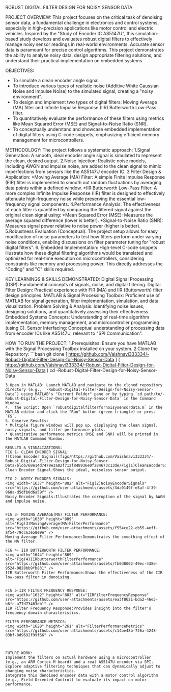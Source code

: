  ROBUST DIGITAL FILTER DESIGN FOR NOISY SENSOR DATA

PROJECT OVERVIEW:
This project focuses on the critical task of denoising sensor data, a fundamental challenge in electronics and control systems, especially in high-precision applications like motor control and electric vehicles. Inspired by the "Study of Encoder IC AS5147U", this simulation-based study develops and evaluates robust digital filters to effectively manage noisy sensor readings in real-world environments.
Accurate sensor data is paramount for precise control algorithms. This project demonstrates the ability to analyse noisy data, design appropriate filtering solutions, and understand their practical implementation on embedded systems.

OBJECTIVES:
* To simulate a clean encoder angle signal.
* To introduce various types of realistic noise (Additive White Gaussian Noise and Impulse Noise) to the simulated signal, creating a "noisy environment".
* To design and implement two types of digital filters: Moving Average (MA) filter and Infinite Impulse Response (IIR) Butterworth Low-Pass filter.
* To quantitatively evaluate the performance of these filters using metrics like Mean Squared Error (MSE) and Signal-to-Noise Ratio (SNR).
* To conceptually understand and showcase embedded implementation of digital filters using C-code snippets, emphasizing efficient memory management for microcontrollers.

METHODOLOGY:
The project follows a systematic approach:
1.Signal Generation: A smooth, ideal encoder angle signal is simulated to represent the clean, desired output.
2.Noise Injection: Realistic noise models, including AWGN and impulse noise, are added to the clean signal to mimic imperfections from sensors like the AS5147U encoder IC.
3.Filter Design & Application:
*Moving Average (MA) Filter: A simple Finite Impulse Response (FIR) filter is implemented to smooth out random fluctuations by averaging data points within a defined window.
*IIR Butterworth Low-Pass Filter: A more complex Infinite Impulse Response (IIR) filter is designed to effectively attenuate high-frequency noise while preserving the essential low-frequency signal components.
4.Performance Analysis: The effectiveness of each filter is quantified by comparing the filtered signal against the original clean signal using:
 *Mean Squared Error (MSE): Measures the average squared difference (lower is better).
 *Signal-to-Noise Ratio (SNR): Measures signal power relative to noise power (higher is better).
5.Robustness Evaluation (Conceptual): The project setup allows for easy modification of noise parameters to test how filters perform under varying noise conditions, enabling discussions on filter parameter tuning for "robust digital filters".
6. Embedded Implementation: High-level C-code snippets illustrate how these digital filtering algorithms would be translated and optimized for real-time execution on microcontrollers, considering constraints like memory and processing power. This directly addresses the "Coding" and "C" skills required.

KEY LEARNINGS & SKILLS DEMONSTRATED:
Digital Signal Processing (DSP): Fundamental concepts of signals, noise, and digital filtering.
Digital Filter Design: Practical experience with FIR (MA) and IIR (Butterworth) filter design principles.
MATLAB & Signal Processing Toolbox: Proficient use of MATLAB for signal generation, filter implementation, simulation, and data visualization.
Problem Solving & Analysis: Identifying noise issues, designing solutions, and quantitatively assessing their effectiveness.
Embedded Systems Concepts: Understanding of real-time algorithm implementation, memory management, and microcontroller programming (using C).
Sensor Interfacing: Conceptual understanding of processing data from encoder ICs like AS5147U, relevant to "SPI Communication".


HOW TO RUN THE PROJECT:
1.Prerequisites: Ensure you have MATLAB with the Signal Processing Toolbox installed on your system.
2.Clone the Repository:
    ```bash
git clone [ https://github.com/Vaishnavi333334/-Robust-Digital-Filter-Design-for-Noisy-Sensor-Data ] ( https://github.com/Vaishnavi333334/-Robust-Digital-Filter-Design-for-Noisy-Sensor-Data )
 cd -Robust-Digital-Filter-Design-for-Noisy-Sensor-Data
  ```
3.Open in MATLAB: Launch MATLAB and navigate to the cloned repository directory (e.g., `-Robust-Digital-Filter-Design-for-Noisy-Sensor-Data`) using MATLAB's "Current Folder" pane or by typing `cd path/to/-Robust-Digital-Filter-Design-for-Noisy-Sensor-Data` in the Command Window.
4.  the Script: Open `robustdigitalfilterfornoisysensordata.m` in the MATLAB editor and click the "Run" button (green triangle) or press `F5`.
5. Observe Results:
 * Multiple figure windows will pop up, displaying the clean signal, noisy signals, and filter performance plots.
 * Quantitative performance metrics (MSE and SNR) will be printed in the MATLAB Command Window.

RESULTS & VISUALIZATIONS:
FIG 1- CLEAN ENCODER SIGNAL:
![Clean Encoder Signal](figs/https://github.com/Vaishnavi333334/-Robust-Digital-Filter-Design-for-Noisy-Sensor-Data/blob/68e14d7479e3a82f712f848936e0f284673c13de/Fig(1)CleanEncoderSignal.png)
Clean Encoder Signal:Shows the ideal, noiseless sensor output. 

FIG 2- NOISY ENCODER SIGNALS:
<img width="1637" height="882" alt="Fig(2)NoisyEncoderSignals" src="https://github.com/user-attachments/assets/3da9149f-e5af-4f39-968a-d5dfb0d6a59f" />
Noisy Encoder Signals:Illustrates the corruption of the signal by AWGN and impulse noise.


FIG 3- MOVING AVERAGE(MA) FILTER PERFORMANCE:
<img width="1630" height="889" alt="Fig(3)MovingAverage(MA)FilterPerformance" src="https://github.com/user-attachments/assets/f554ce22-cb55-4eff-af54-79cc63e58e9e" />
Moving Average Filter Performance:Demonstrates the smoothing effect of the MA filter.

FIG 4- IIR BUTTERWORTH FILTER PERFORMANCE:
<img width="1644" height="869" alt="Fig(4)IIRbutterworthFilterPerformance" src="https://github.com/user-attachments/assets/fb0d8002-49ec-438e-9524-0828bb9fb831" />
IIR Butterworth Filter Performance:Shows the effectiveness of the IIR low-pass filter in denoising.


FIG 5-IIR FILTER FREQUENCY RESPONSE:
<img width="1632" height="883" alt="IIRFilterFrequencyResponse" src="https://github.com/user-attachments/assets/ea3f8621-bda2-46e3-b6fc-a77d73463db1" />
IIR Filter Frequency Response:Provides insight into the filter's frequency-domain characteristics.

FILTER PERFORMANCE METRICS:
<img width="1628" height="261" alt="FilterPerformanceMetrics" src="https://github.com/user-attachments/assets/c14be48b-726a-4248-83bf-8d9692f99f66" />



FUTURE WORK:
Implement the filters on actual hardware using a microcontroller (e.g., an ARM Cortex-M board) and a real AS5147U encoder via SPI.
Explore adaptive filtering techniques that can dynamically adjust to changing noise characteristics.
Integrate this denoised encoder data with a motor control algorithm (e.g., Field-Oriented Control) to evaluate its impact on motor performance.
